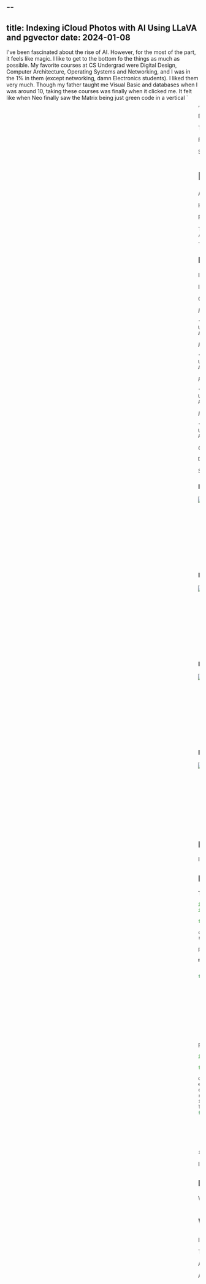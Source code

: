 --
---
title: Indexing iCloud Photos with AI Using LLaVA and pgvector
date: 2024-01-08
--- 

I've been fascinated about the rise of AI. However, for the most of the part, it feels like magic. I like to get to the bottom fo the things as much as possible. My favorite courses at CS Undergrad were Digital Design, Computer Architecture, Operating Systems and Networking, and I was in the 1% in them (except networking, damn Electronics students). I liked them very much. Though my father taught me Visual Basic and databases when I was around 10, taking these courses was finally when it clicked me. It felt like when Neo finally saw the Matrix being just green code in a vertical `<marquee>
, but mine was in a much less cool version of enlightenment: "that's you mean by 64-bit CPU" and "oh okay hyper-threading does mean 2x CPU all the time", and "I know for loop order is important for optimal cache performance in some architectures", "oh internet is 1500 bytes of messages exchanged. it's a miracle it works at this scale" etc.

But, the AI changed everything for me. To be frank, I have almost no idea what's going on with the latest developments. And this is coming from a CS PhD drop-out (partly due to military obligation postponement and partly due to self-discovery process) that had no choice but to take several classical (in other words, boring) AI and Machine Learning courses due to hype and almost no serious professor wanted to work on operating systems, distributing systems and networking (which were my favorite), but only shiny things like Bioinformatics with 50 people in one paper and old machine learning. 

The way the modern AIs work, and you can literally download a bunch of them in a single file and operate in less than 8GB RAM in a M1 machine is fucking amazing. But, as most of us does not need to deal with CPU architectures all the day, we don't have to really understand how matrix multiplication ends up the sand having an artificial intelligence.

For a while, I wanted to play with LLMs and concept of RAG for a while for an internal sue case at [Resmo,](www.resmo.com) but I did not have strong use cases. Let me put out this for once. Adding an AI/LLM powered chatbot to your website for customer support, summarizing documentation or converting natural language to SQL is not useful at all but yeah it probably checks a checkbox somewhere so that you can say you have "AI" in your product.

So, to avoid blabbering any further, in short my hobby project is leveraging a multi-modal LLM that can understand images, and improve the semantic search on my photo archive in iCloud. Apple Photos can already recognize the things on the image and provide a full text search on images. However, it can only detect objects and colors. I found the Google Photos search much better.

# Describing iCloud Photos using LLM

As I said, during my MsC and PhD, I had to take several ML/AI courses and know better that there are state of the art labeling and segmentation algorithms for images that perform very well and work much more efficiently than an LLM. But I want to try this idea. 

How about we ask an LLM and what it sees in an image, and embed the response as a vector using a popular algorithm and let the users search on that? Nothing state of the art, but it's an interesting case. Obviously the performance will be dependent upon the recognition of the LLM, but can an open-source model be good enough to search my photos? If it's good enough, can it evolve into something else? Let's dive in.

For starters, if you are using iCloud Photos, all of your Photos thumbnails are searchable in a local directory, even if all the Photos are not in your Mac due to storage concerns. There is also an SQLite database of your Photos and I had a descriptive blog on it in 2019, however the schemas seem to have changed and you have better luck on the Simon's blog. 

To keep things simple, I made a code to recursively list the jpeg files in the thumbnails folder of iCloud which can be found in `~/Photos/iCloud...`. They are smaller versions of the original photos, but they are more than enough for our use case. As an LLM model, I've chosen LLaVA with Q4 and used the just executable [llamafile](https://github.com/Mozilla-Ocho/llamafile) which makes deployment extremely easy. This has an API that I can call and all I need to do is to encode the images.

## Prompts

I don't like the term prompt engineering. In my opinion, it's not a deep enough subject with several branches to be called actual engineering, it feels like an insult to actual engineering. If we called every trial and error without really understanding the root cause engineering, it would cheapen what real engineering's all about – years of tough study, understanding the nuts and bolts of stuff, not just poking around and seeing what sticks. 

I tried several prompts to understand what would give a better description for the images. Considering each generation takes around 10 seconds on my M1 Max 64GB machine with LLaVA 7B Q4 model (I used the REST API, I'm sure it could be better), I did not have much choice. Since I'm not a PhD student anymore, I will not be releasing anything against benchmarks, but I'll be sharing a few examples on what LLaVA generates with different prompts using different temperatures and compare 7B and 13B parameter models. 

Of course, GPT4V generates perfect descriptions for my images in great detail. But at what cost? All the LLM and RAG examples around blogs and YouTube defaults with OpenAI, and it makes me sad. Don't get me wrong, I'm grateful that they exist, but the ability to run a LLM with vision on your computer is amazing, and we should not be dependent on a single company no matter what they do. I'm an old Linux user and that could not afford a Macbook, and without access to Linux, a free operating system and a package manager, my programming skills would not progress as much as they did. So don't be a simp for a company with a $100 billion valuation and go ahead and support open source LLMs, don't default to proprietary. I'm grateful for the work OpenAI does to advance the area, but there are even special LLMs that can even work on edge.

*Prompt 1*:

```markdown
"A chat between a user and an artificial intelligence assistant. The assistant gives detailed answers to the human's questions.
USER:[img-10]Describe this image in detail
ASSISTANT:"
```

*Prompt 2*:

```markdown
"Concise image summary request.
USER:[img-10] Provide a brief, concise description of this image, highlighting only the most essential elements in a few words.
ASSISTANT:"
```

*Prompt 3*:

```markdown
"Detailed image analysis dialogue.
USER:[img-10] I need a thorough analysis of this image, including all elements, colors, and any noticeable features.
ASSISTANT:"
```

*Prompt 4*:

```markdown
"Interactive session for image analysis and description.
USER:[img-10] Please provide a comprehensive description of this image, focusing on all visible details.
ASSISTANT:"
```

*ChatGPT*

```markdown
Describe this image in detail
```

Some test results:

### Image 1: A flyover over the Sphere

![2024-01-02-llava-pic1.jpeg](img%2F2024-01-02-llava-pic1.jpeg)

* **Prompt 1**: The image captures a unique aerial view of an airport with multiple large passenger jets parked on the runway. In addition to these planes, there are several cars and trucks visible around the area, likely serving various purposes such as transportation or maintenance for the aircraft.  The scene also features two golf courses located near the airport, one situated closer to the center of the image while another is more towards the left side. These courses provide a contrasting element to the busy airport environment and offer recreational opportunities for visitors in the area. The combination of planes, cars, trucks, and green golf courses creates an interesting snapshot of urban life with aviation infrastructure intertwined within it."

* **Prompt 2**: A plane flying over a golf course.

* **Prompt 3**: The image features a cityscape with an airplane flying overhead, providing a unique perspective of the urban landscape. A large golf course is visible below, adding greenery to the scene. There are numerous cars and trucks scattered throughout the area, indicating that it's likely during daytime when people are commuting or traveling around town.  In addition to these elements, there are several traffic lights in various locations across the city, helping regulate vehicle flow on the streets below. The presence of a large blue airplane soaring above adds an interesting element to this urban landscape photo. Overall, it's a captivating image that showcases both nature and human-made structures coexisting within the same environment.

* **Prompt 4**: The image is an aerial view of a golf course with many trees and green grass. There are several cars parked in the vicinity, as well as some buildings surrounding the area. In addition to the vehicles on land, there's also an airplane visible flying over the golf course. This unique perspective provides insight into both the ground-level activity of people playing or visiting the course and the aerial viewpoint from above. The scene is a blend of nature and urban elements, creating a picturesque environment for those who enjoy outdoor activities like golfing.

* **ChatGPT**: The image depicts a scenic aerial view from an airplane, showcasing a sprawling cityscape bathed in warm sunlight. In the foreground, we see the airplane's wing, giving a sense of height and movement. Below, the city is densely packed with various buildings, including what appear to be large hotel complexes, indicative of a metropolitan area known for tourism. There's a notable structure with a curved, blue-glass roof that stands out from the surrounding architecture. Lush green spaces, possibly golf courses or parks, offer a contrast to the urban environment, with well-manicured lawns and trees dotted throughout. The roads and highways weave through the city, filled with the tiny specks of vehicles, indicating the bustle of city life. The terrain beyond the city becomes more barren, suggesting a desert-like environment surrounding the urban area. The sunlight casts long shadows from the buildings, indicating either sunrise or sunset, adding to the serene ambiance of the scene.

### Image 2: Belgrade The Temple of Saint Sava

![2024-01-02-llava-pic2.jpeg](img%2F2024-01-02-llava-pic2.jpeg)

* **Prompt 1**: The image features a large, ornate church with two prominent towers and an impressive dome. There are several people walking around the area outside of the church, some carrying handbags or backpacks as they explore the surroundings. A few individuals can be seen standing near the entrance, while others walk along the sidewalk nearby. The overall atmosphere appears to be calm and serene, with visitors enjoying their time at this historic landmark. The church's architecture adds a sense of grandeur to the scene, making it an attractive destination for those who appreciate its beauty and historical significance."

* **Prompt 2**: The image shows a large church with people walking in front of it. A man is seen carrying a pink bag while others are walking around the area, possibly visiting or attending an event at the church. There's also a bench nearby for those who wish to sit and relax during their visit.

* **Prompt 3**: " The image depicts a large, white church with two prominent domes and an ornate clock tower. A crowd of people is gathered outside the building, walking around or standing near it. There are at least 14 individuals visible in various positions within the scene. Some of them have backpacks on their shoulders, suggesting they might be tourists visiting the church. The overall atmosphere appears to be that of a busy day with people engaging in different activities outside the impressive building."

* **Prompt 4**: The image features a large white church with an ornate domed roof and several tall, narrow towers. It is surrounded by lush green trees that add beauty to the scene. A crowd of people can be seen walking around outside the church, enjoying their time in this picturesque setting. In total, there are 13 individuals visible throughout the image; some are closer to the foreground while others are further away. One person is carrying a handbag as they walk through the area near the church. The scene captures a sense of community and leisurely activity in front of this magnificent building.

* **ChatGPT**: This image depicts the front view of a grand church under a clear blue sky with a few wispy clouds. The church has a large central dome topped with a cross and is flanked by smaller domes, all with a green patina. The facade is white with ornamental details and multiple arched entrances, above which there are golden mosaics or paintings. In front of the church, there is a spacious plaza with several people scattered around. A man in a black T-shirt and shorts walks in the foreground carrying a pink file or folder, while to the right, a couple is walking side by side. To the left, a group of people appears to be queuing, possibly to enter the church. Various trees and a monument with inscriptions are also visible in the plaza area. It's a sunny day, and the overall atmosphere is peaceful and leisurely.

### Image 3: Two luggage in hotel room

![2024-01-02-llava-pic3.jpeg](img%2F2024-01-02-llava-pic3.jpeg)

* **Prompt 1**:  The image features two suitcases placed next to each other on the floor. One of them is larger, occupying most of the space in front of it, while the smaller one stands beside it. Both suitcases are wheeled bags with handles for easy transportation. They appear to be sitting side by side against a wall or corner, possibly waiting to be picked up or placed elsewhere. The overall scene suggests that someone might have recently arrived at their destination or is preparing for travel.

* **Prompt 2**: Two pieces of luggage sitting next to each other.

* **Prompt 3**: The image features a hotel room with two suitcases placed on the floor. One of them is larger and has a handle, while the other one appears to be smaller or possibly broken down into multiple pieces. Both suitcases are positioned next to each other near a wall in the room. The room itself contains various elements such as a bed situated towards the right side of the image, another smaller piece of furniture on the left side, and two chairs located close together at the far end of the room. Additionally, there is an umbrella placed further back within the scene. The presence of these items suggests that this hotel room might be used for temporary accommodation or travel purposes.

* **Prompt 4**: The image displays a hallway with two pieces of luggage placed next to each other. One suitcase is larger and gray, while the second one appears smaller in size. Both are positioned close together on wheels for easy transportation. A handbag can also be seen resting nearby.  In addition to the luggage, there's a backpack located towards the left side of the scene, further emphasizing that this is likely an area used by travelers or commuters. The hallway itself has various patterns and colors on its walls, creating a visually appealing environment for those passing through it.

* **ChatGPT**: The image shows two pieces of luggage placed on a tiled floor against a wall with a striped wallpaper pattern. On the left, there is a smaller, patterned carry-on suitcase with a houndstooth design in black and white. It features a telescopic handle and appears to have two front pockets, one larger than the other. The suitcase also has a small black tag attached to the top handle. Next to it, on the right, is a larger, hard-shell suitcase with a ridged design. It is a light color, possibly gray or off-white, and also features a telescopic handle and four spinner wheels, which is a common feature for ease of movement. The floor is made of polished stone tiles, with a mix of cream, beige, and black marble patterns. The wall behind the suitcases is adorned with a dual-tone striped wallpaper, alternating between beige and a darker tan color. The striping is vertical, and there is a wooden chair rail separating the wallpaper from the wainscoting below. There's a slight shadow cast by the suitcases onto the wall and floor, indicating ambient lighting in the room.

### Image 4: My daughter playing in sand with toys

![2024-01-02-llava-pic4.jpeg](img%2F2024-01-02-llava-pic4.jpeg)


* **Prompt 1**:  The image features a young girl playing in the sand on a dirt road. She is surrounded by various toys, including several cars and trucks spread across the ground near her. A few other items can be seen as well: two bottles are located towards the right side of the scene, while another car and a spoon are placed closer to the center. The girl appears to be enjoying herself in this playful environment with her sandy creations around her.

* **Prompt 2**: A little girl playing in the sand.

* **Prompt 3**: The image depicts a young girl playing in the sand at a park. She is sitting on her knees, surrounded by various toys such as cars and trucks scattered around her. There are also two teddy bears placed nearby, one closer to the left side of the scene and another towards the right. The child appears engaged with these playthings while enjoying her time in the sandy area.

* **Prompt 4**: The image depicts a little girl playing in the sand, surrounded by various toys. She is wearing pink clothing and appears focused on her playtime activities. There are several cars scattered around her, as well as multiple trucks nearby. Additionally, there's a handbag placed close to one of the vehicles. The scene suggests that this little girl might be enjoying some outdoor fun in a sandy area with various toys and objects for entertainment.

* **ChatGPT**: This image shows a young child playing in a sandbox. The child, appearing to be a toddler, is wearing a pink outfit with their hair pulled up, possibly in pigtails. There is a variety of colorful plastic toys scattered around them, including a yellow dump truck, a red shovel, a blue bucket, and other assorted sand toys. The sand area is bordered by grass on one side, with a small portion of a white boundary marker or line visible. It looks like an outdoor play area, possibly in a backyard or a park. The ground outside the sandbox is covered with grass, and you can see a couple of young trees supported by stakes in the background. It's a sunny day with the shadow of the child visible on the sand, indicating either morning or afternoon.

## Embeddings and pgvector

I remember the emergence of word2vec in my university years, and it felt like a magic back then and still does. As I said, I don't need to understand all the details how it works underneath (but it'd be really helpful), but the fundamentals of it. Given a string, embedding models convert it to a vector that you can run a simple distance algorithm to find related ones or the ones that are similar to your query. Even though I don't care how models are trained and embeddings work, with abstracting that part, I can mvoe on with my life and do multi-dimensional vector similarity. I stored the state of my application on my favorite database Postgres, and with pgvector extension, querying the similarity was extremely easy.

## Python Code for generating descriptions, embeddings and querying them

This is just iterating the files in my iCloud Photo library, prompting local LLaVA using HTTP API.

```py
import os
import psycopg2

from pgvector.psycopg2 import register_vector

conn = psycopg2.connect(user="mustafa", password="", database="postgres")
register_vector(conn)

prompt = "Detailed image analysis dialogue.\nUSER:[img-10] I need a thorough analysis of this image, including all elements, colors, and any noticeable features.\nASSISTANT:"

model = SentenceTransformer('sentence-transformers/all-MiniLM-L6-v2')


for root, dirs, files in os.walk("/Users/mustafa/Pictures/Photos Library.photoslibrary/resources/derivatives/"):
    for name in files:
        x = os.path.join(root, name)
        filename, ext = os.path.splitext(x)
        if ext == ".jpeg":
          response = llm(prompt, x)
          description = response['content']
          embeddings = model.encode(response['description'])
            cur.execute("INSERT INTO results (filename, prompt, model, description, embedding) VALUES(%s, %s, %s, %s)",
                        (x, prompt, json.dumps(response), description), embeddings)
            conn.commit()
```

For querying the data, we use the same embedding model, and just ask pgvector to bring the closest vectors. I did not use any indexing because the data is already small, but pgvector supports indexes like [IVFFlat](https://github.com/pgvector/pgvector#ivfflat) and [HNSW](https://github.com/pgvector/pgvector#hnsw) for faster retrieval with a small hit to correctness. But since these are just image descriptions, I'm sure it would not matter much. 

```py
import ipyplot

from PIL import Image

query = "inside of a shopping mall"
embeddings = model.encode(query)
cur.execute("SELECT filename, description, embedding <-> %s as score FROM results ORDER BY embedding <-> %s LIMIT 5", (embeddings, embeddings))
rows = cur.fetchall()
images = []
labels = []
for row in rows:
    img = Image.open(row[0])
    images.append(img)
    desc = row[1]
    score = row[2]
    labels.append(f'{score:.4f}\n{desc}')

ipyplot.plot_images(images, labels, max_images=30, img_width=350, zoom_scale=1)
```

In the end, I've used the [ipyplot](https://github.com/karolzak/ipyplot) library to show a grid of images with their labels and distance to my query. I've exhausted my Python knowledge and can't wait to go back to writing some Kotlin.

## Results

Well, the results are surprisingly good in my dataset of ~4000 images. I tired different quantization ranging from LLaVA 7B-Q4 to LLaVA 13B-FP16, and it did not matter much for my use case. Of course, if it was an official benchmark, and we had an actual dataset to compare, I'm sure larger models would result in a slightly higher score, but the performance of it is substantially lower and was not worth it in my dataset to fool around.



# What's next?

I like to blog. I like to share my insights and experiences, so it somehow inspires other people or gave an idea. If I see an actual product being built upon any of the ideas here, I would be more than happy. This is my goal. I have no time or relevant experience to pursue further on this idea. Otherwise, instead of this blog, it'd be on a pitch deck. 

There are still possible improvements upon what I've shared so far. A user of this product will likely search for very specific things, like "blue t-shirt baby on Christmas", not paragraphs of data. However, the LLM outputs are much longer than typical user query. I'm not really sure if it is a good idea to run very different string lengths using vector embeddings. 

Additionally, there can be a multi-layered approach that incorporates the labels in the document, metadata of the image, face recognition, combination of multiple prompts for long and short descriptions and some sort of multi-level scoring system that can improve the performance to bring more relevant performance, like how advanced RAGs perform.

Alternatively, you can use OpenAI's GPT4V and embeddings but where is the fun in that?